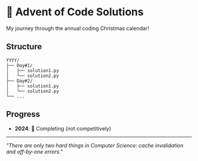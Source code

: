 # 🎄 Advent of Code Solutions

My journey through the annual coding Christmas calendar! 

## Structure
```
YYYY/
├── Day#1/
│   ├── solution1.py
│   └── solution2.py
├── Day#2/
│   ├── solution1.py
│   └── solution2.py
└── ...
```

## Progress
- **2024**: 🚀 Completing (not competitively)

---
*"There are only two hard things in Computer Science: cache invalidation and off-by-one errors."*